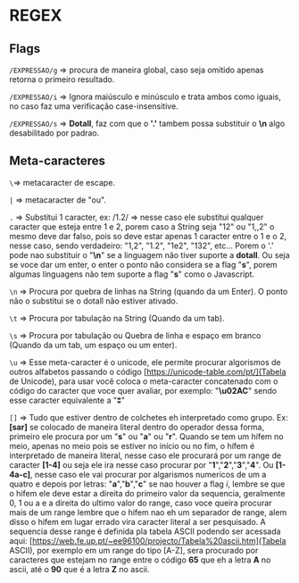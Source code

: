 # REGEX
## Flags
`/EXPRESSAO/g` => procura de maneira global, caso seja omitido apenas retorna o primeiro resultado.

`/EXPRESSAO/i` => Ignora maiúsculo e minúsculo e trata ambos como iguais, no caso faz uma verificação case-insensitive.

`/EXPRESSAO/s` => **Dotall**, faz com que o **'.'** tambem possa substituir o **\n** algo desabilitado por padrao.

## Meta-caracteres 

`\`=> metacaracter de escape.

`|` => metacaracter de "ou".

`.` => Substitui 1 caracter, ex: /1.2/ => nesse caso ele substitui qualquer caracter que esteja entre 1 e 2, porem caso a String seja "12" ou "1,,2" o mesmo deve dar falso, pois so deve estar apenas 1 caracter entre o 1 e o 2, nesse caso, sendo verdadeiro: "1,2", "1.2", "1e2", "132", etc... Porem o '.' pode nao substituir o "**\n**" se a linguagem não tiver suporte a **dotall**. Ou seja se voce dar um enter, o enter o ponto não considera se a flag "**s**", porem algumas linguagens não tem suporte a flag "**s**" como o Javascript. 

`\n` => Procura por quebra de linhas na String (quando da um Enter). O ponto não o substitui se o dotall não estiver ativado.

`\t` => Procura por tabulação na String (Quando da um tab).

`\s` => Procura por tabulação ou Quebra de linha e espaço em branco (Quando da um tab, um espaço ou um enter).

`\u` => Esse meta-caracter é o unicode, ele permite procurar algorismos de outros alfabetos passando o código [https://unicode-table.com/pt/](Tabela de Unicode), para usar você coloca o meta-caracter concatenado com o código do caracter que voce quer avaliar, por exemplo: "**\u02AC**" sendo esse caracter equivalente a "**ʬ**"

`[]` => Tudo que estiver dentro de colchetes eh interpretado como grupo. Ex: **[sar]** se colocado de maneira literal dentro do operador dessa forma, primeiro ele procura por um "**s**" ou "**a**" ou "**r**". Quando se tem um hífem no meio, apenas no meio pois se estiver no início ou no fim, o hífem é interpretado de maneira literal, nesse caso ele procurará por um range de caracter **[1-4]** ou seja ele ira nesse caso procurar por "**1**","**2**","**3**","**4**". Ou **[1-4a-c]**, nesse caso ele vai procurar por algarismos numericos de um a quatro e depois por
letras: "**a**","**b**","**c**" se nao houver a flag *i*, lembre se que o hifem ele deve estar a direita do primeiro valor da sequencia, geralmente 0, 1 ou a e a direita do ultimo valor do range, caso voce queira procurar mais de um range lembre que o hifem nao eh um separador de range, alem disso o hifem em lugar errado vira caracter literal a ser pesquisado. A sequencia desse
range é definida pla tabela ASCII podendo ser acessada aqui: [https://web.fe.up.pt/~ee96100/projecto/Tabela%20ascii.htm](Tabela ASCII), por exemplo em um range do tipo [A-Z], sera procurado por caracteres que estejam no range entre o código **65** que eh a letra **A** no ascii, até o **90** que é a letra **Z** no ascii.
